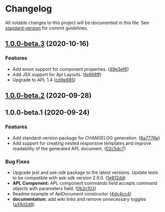 # Changelog

All notable changes to this project will be documented in this file. See [standard-version](https://github.com/conventional-changelog/standard-version) for commit guidelines.

## [1.0.0-beta.3](https://github.com/alexa-labs/ask-sdk-jsx-for-apl/compare/v1.0.0-beta.2...v1.0.0-beta.3) (2020-10-16)


### Features

* Add enum support for component properties. ([49e3ef6](https://github.com/alexa-labs/ask-sdk-jsx-for-apl/commit/49e3ef6b3638cbb73a41a38121a293424f6ea6df))
* Add JSX support for Apl Layouts. ([fe668ff](https://github.com/alexa-labs/ask-sdk-jsx-for-apl/commit/fe668ff5fd1c658328858d079b087bbff1bffbf8))
* Upgrade to APL 1.4 ([cd9e885](https://github.com/alexa-labs/ask-sdk-jsx-for-apl/commit/cd9e885f6ae2ad26d207bb034a48248b541023d4))

## [1.0.0-beta.2](https://github.com/alexa-labs/ask-sdk-jsx-for-apl/compare/v1.0.0-beta.1...v1.0.0-beta.2) (2020-09-28)

## 1.0.0-beta.1 (2020-09-24)


### Features

* Add standard-version package for CHANGELOG generation. ([8a7776e](https://github.com/alexa-labs/ask-sdk-jsx-for-apl/commit/8a7776e699025787c009929ec1275e7aa8df936a))
* Add support for creating nested responsive templates and improve readability of the generated APL document. ([02c5dc7](https://github.com/alexa-labs/ask-sdk-jsx-for-apl/commit/02c5dc7870c1ba435c00f787e419958cf4b68255))


### Bug Fixes

* Upgrade jest and ask-sdk package to the latest versions. Update tests to be compatible with ask-sdk version 2.9.0. ([1e812dd](https://github.com/alexa-labs/ask-sdk-jsx-for-apl/commit/1e812ddd09b020a0a058f31ffc9627dd3f3bef70))
* **APL Component:** APL component commands field accepts command objects with parameters field. ([0b2c103](https://github.com/alexa-labs/ask-sdk-jsx-for-apl/commit/0b2c10371ad95be088c8c4a8fce85f90c64265aa))
* Readme example of AplDocument constructor ([4dc4cc4](https://github.com/alexa-labs/ask-sdk-jsx-for-apl/commit/4dc4cc404fb9f9276dda469eb86e03b6d08b0c9c))
* **documentation:** add wiki links and remove unnecessary toggles ([a39d2d9](https://github.com/alexa-labs/ask-sdk-jsx-for-apl/commit/a39d2d990880f11c73fe26fa0afc26c235f780b8))
